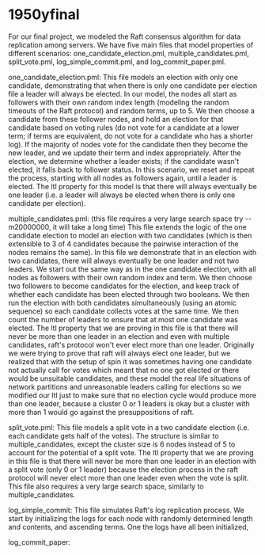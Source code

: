 # 1950yfinal

For our final project, we modeled the Raft consensus algorithm for data replication among servers. We have five main files that model properties of different scenarios: one_candidate_election.pml, multiple_candidates.pml, split_vote.pml, log_simple_commit.pml, and log_commit_paper.pml.

one_candidate_election.pml:
	This file models an election with only one candidate, demonstrating that when there is only one candidate per election file a leader will always be elected. In our model, the nodes all start as followers with their own random index length (modeling the random timeouts of the Raft protocol) and random terms, up to 5. We then choose a candidate from these follower nodes, and hold an election for that candidate based on voting rules (do not vote for a candidate at a lower term; if terms are equivalent, do not vote for a candidate who has a shorter log). If the majority of nodes vote for the candidate then they become the new leader, and we update their term and index appropriately. 
	After the election, we determine whether a leader exists; if the candidate wasn't elected, it falls back to follower status. In this scenario, we reset and repeat the process, starting with all nodes as followers again, until a leader is elected. The ltl property for this model is that there will always eventually be one leader (i.e. a leader will always be elected when there is only one candidate per election).

multiple_candidates.pml:
    (this file requires a very large search space try --m20000000, it will take a long time)
	This file extends the logic of the one candidate election to model an election with two candidates (which is then extensible to 3 of 4 candidates because the pairwise interaction of the nodes remains the same). In this file we demonstrate that in an election with two candidates, there will always eventually be one leader and not two leaders.
	We start out the same way as in the one candidate election, with all nodes as followers with their own random index and term. We then choose two followers to become candidates for the election, and keep track of whether each candidate has been elected through two booleans. We then run the election with both candidates simultaneously (using an atomic sequence) so each candidate collects votes at the same time. We then count the number of leaders to ensure that at most one candidate was elected. 
	The ltl property that we are proving in this file is that there will never be more than one leader in an election and even with multiple candidates, raft's protocol won't ever elect more than one leader.
    Originally we were trying to prove that raft will always elect one leader, but we realized that with the setup of spin it was sometimes having one candidate not actually call for votes which meant that no one got elected or there would be unsuitable candidates, and these model the real life situations of network partitions and unreasonable leaders calling for elections so we modified our ltl just to make sure that no election cycle would produce more than one leader, because a cluster 0 or 1 leaders is okay but a cluster with more than 1 would go against the presuppositions of raft. 

split_vote.pml:
	This file models a split vote in a two candidate election (i.e. each candidate gets half of the votes). The structure is similar to multiple_candidates, except the cluster size is 6 nodes instead of 5 to account for the potential of a split vote. The ltl property that we are proving in this file is that there will never be more than one leader in an election with a split vote (only 0 or 1 leader) because the election process in the raft protocol will never elect more than one leader even when the vote is split. This file also requires a very large search space, similarly to multiple_candidates.

log_simple_commit:
	This file simulates Raft's log replication process. We start by initializing the logs for each node with randomly determined length and contents, and ascending terms. One the logs have all been initialized, 

log_commit_paper:
